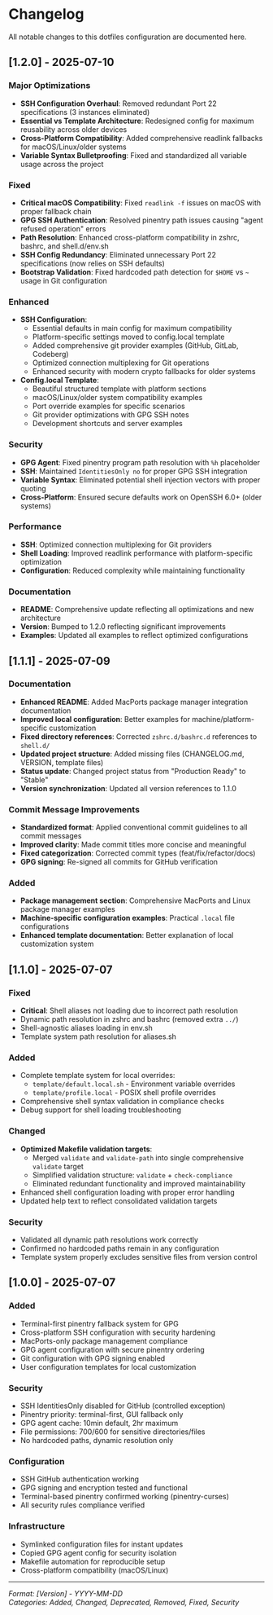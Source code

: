 # Changelog

All notable changes to this dotfiles configuration are documented here.

## [1.2.0] - 2025-07-10

### Major Optimizations
- **SSH Configuration Overhaul**: Removed redundant Port 22 specifications (3 instances eliminated)
- **Essential vs Template Architecture**: Redesigned config for maximum reusability across older devices
- **Cross-Platform Compatibility**: Added comprehensive readlink fallbacks for macOS/Linux/older systems
- **Variable Syntax Bulletproofing**: Fixed and standardized all variable usage across the project

### Fixed
- **Critical macOS Compatibility**: Fixed `readlink -f` issues on macOS with proper fallback chain
- **GPG SSH Authentication**: Resolved pinentry path issues causing "agent refused operation" errors
- **Path Resolution**: Enhanced cross-platform compatibility in zshrc, bashrc, and shell.d/env.sh
- **SSH Config Redundancy**: Eliminated unnecessary Port 22 specifications (now relies on SSH defaults)
- **Bootstrap Validation**: Fixed hardcoded path detection for `$HOME` vs `~` usage in Git configuration

### Enhanced
- **SSH Configuration**: 
  - Essential defaults in main config for maximum compatibility
  - Platform-specific settings moved to config.local template
  - Added comprehensive git provider examples (GitHub, GitLab, Codeberg)
  - Optimized connection multiplexing for Git operations
  - Enhanced security with modern crypto fallbacks for older systems
- **Config.local Template**: 
  - Beautiful structured template with platform sections
  - macOS/Linux/older system compatibility examples
  - Port override examples for specific scenarios
  - Git provider optimizations with GPG SSH notes
  - Development shortcuts and server examples

### Security
- **GPG Agent**: Fixed pinentry program path resolution with `%h` placeholder
- **SSH**: Maintained `IdentitiesOnly no` for proper GPG SSH integration
- **Variable Syntax**: Eliminated potential shell injection vectors with proper quoting
- **Cross-Platform**: Ensured secure defaults work on OpenSSH 6.0+ (older systems)

### Performance
- **SSH**: Optimized connection multiplexing for Git providers
- **Shell Loading**: Improved readlink performance with platform-specific optimization
- **Configuration**: Reduced complexity while maintaining functionality

### Documentation
- **README**: Comprehensive update reflecting all optimizations and new architecture
- **Version**: Bumped to 1.2.0 reflecting significant improvements
- **Examples**: Updated all examples to reflect optimized configurations

## [1.1.1] - 2025-07-09

### Documentation
- **Enhanced README**: Added MacPorts package manager integration documentation
- **Improved local configuration**: Better examples for machine/platform-specific customization
- **Fixed directory references**: Corrected `zshrc.d/bashrc.d` references to `shell.d/`
- **Updated project structure**: Added missing files (CHANGELOG.md, VERSION, template files)
- **Status update**: Changed project status from "Production Ready" to "Stable"
- **Version synchronization**: Updated all version references to 1.1.0

### Commit Message Improvements
- **Standardized format**: Applied conventional commit guidelines to all commit messages
- **Improved clarity**: Made commit titles more concise and meaningful
- **Fixed categorization**: Corrected commit types (feat/fix/refactor/docs)
- **GPG signing**: Re-signed all commits for GitHub verification

### Added
- **Package management section**: Comprehensive MacPorts and Linux package manager examples
- **Machine-specific configuration examples**: Practical `.local` file configurations
- **Enhanced template documentation**: Better explanation of local customization system

## [1.1.0] - 2025-07-07

### Fixed
- **Critical**: Shell aliases not loading due to incorrect path resolution
- Dynamic path resolution in zshrc and bashrc (removed extra `../`)
- Shell-agnostic aliases loading in env.sh
- Template system path resolution for aliases.sh

### Added
- Complete template system for local overrides:
  - `template/default.local.sh` - Environment variable overrides
  - `template/profile.local` - POSIX shell profile overrides
- Comprehensive shell syntax validation in compliance checks
- Debug support for shell loading troubleshooting

### Changed
- **Optimized Makefile validation targets**:
  - Merged `validate` and `validate-path` into single comprehensive `validate` target
  - Simplified validation structure: `validate` + `check-compliance`
  - Eliminated redundant functionality and improved maintainability
- Enhanced shell configuration loading with proper error handling
- Updated help text to reflect consolidated validation targets

### Security
- Validated all dynamic path resolutions work correctly
- Confirmed no hardcoded paths remain in any configuration
- Template system properly excludes sensitive files from version control

## [1.0.0] - 2025-07-07

### Added
- Terminal-first pinentry fallback system for GPG
- Cross-platform SSH configuration with security hardening  
- MacPorts-only package management compliance
- GPG agent configuration with secure pinentry ordering
- Git configuration with GPG signing enabled
- User configuration templates for local customization

### Security
- SSH IdentitiesOnly disabled for GitHub (controlled exception)
- Pinentry priority: terminal-first, GUI fallback only
- GPG agent cache: 10min default, 2hr maximum
- File permissions: 700/600 for sensitive directories/files
- No hardcoded paths, dynamic resolution only

### Configuration
- SSH GitHub authentication working
- GPG signing and encryption tested and functional
- Terminal-based pinentry confirmed working (pinentry-curses)
- All security rules compliance verified

### Infrastructure
- Symlinked configuration files for instant updates
- Copied GPG agent config for security isolation
- Makefile automation for reproducible setup
- Cross-platform compatibility (macOS/Linux)

---
*Format: [Version] - YYYY-MM-DD*  
*Categories: Added, Changed, Deprecated, Removed, Fixed, Security*
